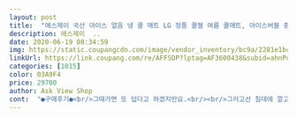 ```yaml
---
layout: post 
title:  "에스제이 국산 아이스 얼음 냉 쿨 매트 LG 정품 쿨젤 여름 쿨매트, 아이스버블 중형싱글쿨매트세트(베개1 매트1)" 
description: 에스제이  ..
date: 2020-06-19 08:34:59 
img: https://static.coupangcdn.com/image/vendor_inventory/bc9a/2281e1bc1946a9901036b19eb476162fd547155d8c2ec55db8214f7a9ba8.jpg 
linkUrl: https://link.coupang.com/re/AFFSDP?lptag=AF3600438&subid=ahnPublicAsk&pageKey=241913362&itemId=768694172&vendorItemId=4940716100&traceid=V0-113-ef273bb59add01ce 
categories: [1015] 
color: 03A9F4 
price: 29700 
author: Ask View Shop 
cont:  "●구매후기●<br/>그때가면 또 덥다고 하겠지만요.<br/><br/>그러고선 침대에 깔고 낮잠 청해봤는데 시원해요<br/>그런데 생각보다 박스가 무거워서 택배가 잘 못 온 줄알았어요.<br/><br/>다른 제품은 한 자세로 오래 있으면 금방 뜨뜻해지고 미지근해지는데 이건 그러지도 않고, 찬기운이 가셔도 자세 한번 쉭쉭 바꿔주면 금새 또 시원해져서 너무 좋아요ㅋㅋㅋ<br/>미지근해지면 얼음팩을 좀 두고 다시 딩굴 딩굴 옮겨다니면 쓸만해요<br/>박스를 개봉해보니 쿨매트가 생각보다 무겁긴하더라고요.<br/><br/>아무튼 기대이상으로 쿨매트가 시원하고 쿠션감 있다는걸<br/>아버지 방에도 하나 깔아드려야 겠어요ㅋㅋ<br/>알게 되었네요.<br/><br/>애들 방에도 하나씩 주려고 두셋트 또 주문했어요<br/>오늘 느낌으로는 오래 누워있기가 힘들정도다.<br/><br/>오호 생각보다 춥다.<br/>.<br/><br/>올 여름이 기대됩니다.<br/><br/>이번에는 냄새 안나는게 왔으면 좋겠어요 더운날에 열심히 벅벅 닦는게 힘드네요ㅠ<br/>일단 작은방에 펼쳐놓았다가 저녁에 깔아서 누워봤는데<br/>좋아요 오늘 오자마자 바로 사용해보고싶었지만<br/>진짜 너무너무 시원해요ㅠㅠ 그냥 써도 시원하고, 에어컨이나 선풍기랑 같이 쓰면 더덕더더더더더더더 미친듯이 시원해요!! 차갑다구요!!!! 덕분에 쾌적하게 잘 수 있을 것 같습니다ㅠㅠ<br/>집에 한 두개정도는 장만해도 될것 같긴해요.<br/><br/>첨 개봉시 곰팡이 냄새 마포걸레 안 빨은 냄새 비슷한게 심하게 나서 알콜 들어간 손세정제와 페브릭 퍼퓸 써서 한참 닦고 선풍기 바람에 말리니 거의 날아갔어요<br/>쿨매트 구입에 실패한 경험이 있어서 이번에는 상품평을 엄청 뒤져보고 구매했는데... <br/>.<br/>.<br/> 다들 칭찬 연발인 이유가 있어요!!!!!!!<br/>쿨매트가 시원하다고 해서 구매했어요.<br/><br/>하지만 한 여름에는 에어컨 없이 지낼기 힘드니<br/>" 
---
```

